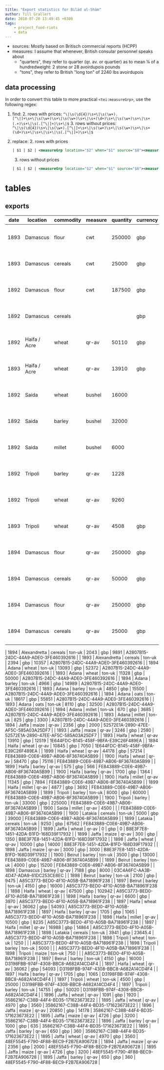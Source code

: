 ```yaml
---
title: "Export statistics for Bilād al-Shām"
author: Till Grallert
date: 2018-07-20 13:49:45 +0300
tags:
    - project_food-riots
    - data
---
```


- sources: Mostly based on Britisch commercial reports (HCPP)
- measures: I assume that whenever, British consular personnel speaks about
    + "quarters", they refer to quarter (qr. av. or quartier) as to mean ¼ of a hundredweight: 2 stone or 28 avoirdupois pounds
    + "tons", they refer to British "long ton" of 2240 lbs avoirdupois

## data processing 

In order to convert this table to more practical `<tei:measureGrp>`, use the following regex:

1. find: 
    2. rows with prices: `^\|\s(\d{4})\s+\|\s(\w+).[^\|]+\s+\|\s(\w+)\s+\|\s(\w+)\s+\|\s+(\d+)\s+\|\s(\w+)\s+\|\s+(.+)\s+\|\s(.[^\|]+)\s+\|$`
    3. rows without prices: `^\|\s(\d{4})\s+\|\s(\w+).[^\|]+\s+\|\s(\w+)\s+\|\s(\w+)\s+\|\s+(\d+)\s+\|\s+\|\s+\|\s(.[^\|]+)\s+\|$`
2. replace:
    2. rows with prices
    
    ```xml
    | $1 | $2 | <measureGrp location="$2" when="$1" source="$8"><measure commodity="$3" unit="$4" quantity="$5">$3 | $4 | $5</measure> | <measure commodity="currency" unit="$6" quantity="$7">$6 | $7</measure></measureGrp> | $8 |
    ```

    3. rows without prices

    ```xml
    | $1 | $2 | <measureGrp location="$2" when="$1" source="$6"><measure commodity="$3" unit="$4" quantity="$5">$3 | $4 | $5</measure> |   | </measureGrp> | $6 |
    ```

# tables
## exports


| date |   location   | commodity | measure | quantity | currency | value |                source                |
|------|--------------|-----------|---------|----------|----------|-------|--------------------------------------|
| 1893 | Damascus     | flour     | cwt     |   250000 | gbp      | 72000 | 5BACF30F-DD45-4D02-ABB8-E3723CC7B194 |
| 1893 | Damascus     | cereals   | cwt     |    25000 | gbp      |  7600 | 5BACF30F-DD45-4D02-ABB8-E3723CC7B194 |
| 1892 | Damascus     | flour     | cwt     |   187500 | gbp      | 70000 | 5BACF30F-DD45-4D02-ABB8-E3723CC7B194 |
| 1892 | Damascus     | cereals   |         |          | gbp      |  7600 | 5BACF30F-DD45-4D02-ABB8-E3723CC7B194 |
| 1892 | Haifa / Acre | wheat     | qr-av   |    50110 | gbp      | 70154 | 3AB233EA-2076-4723-AABE-1499E9326D5C |
| 1893 | Haifa / Acre | wheat     | qr-av   |    13910 | gbp      | 12519 | 3AB233EA-2076-4723-AABE-1499E9326D5C |
| 1892 | Saida        | wheat     | bushel  |    16000 |          |       | 3AB233EA-2076-4723-AABE-1499E9326D5C |
| 1892 | Saida        | barley    | bushel  |    32000 |          |       | 3AB233EA-2076-4723-AABE-1499E9326D5C |
| 1892 | Saida        | millet    | bushel  |     6000 |          |       | 3AB233EA-2076-4723-AABE-1499E9326D5C |
| 1892 | Tripoli      | barley    | qr-av   |     1228 |          |       | 3AB233EA-2076-4723-AABE-1499E9326D5C |
| 1892 | Tripoli      | wheat     | qr-av   |     9260 |          |       | 3AB233EA-2076-4723-AABE-1499E9326D5C |
| 1893 | Tripoli      | wheat     | qr-av   |     4508 | gbp      |  6524 | 3AB233EA-2076-4723-AABE-1499E9326D5C |
| 1894 | Damascus     | flour     | qr-av   |   250000 | gbp      | 60000 | 8D01452F-7446-4B13-8286-C699929310FE |
| 1894 | Damascus     | cereals   | qr-av   |    50000 | gbp      |  8000 | 8D01452F-7446-4B13-8286-C699929310FE |
| 1894 | Damascus     | flour     | qr-av   |   250000 | gbp      | 72000 | 8D01452F-7446-4B13-8286-C699929310FE |
| 1894 | Damascus     | cereals   | qr-av   |    25000 | gbp      |  7000 | 8D01452F-7446-4B13-8286-C699929310FE |

| 1894 | Alexandretta | <measureGrp location="Alexandretta" when="1894" source="A2807B15-24DC-44A9-ADE0-3FE460392616"><measure commodity="cereals" unit="ton-uk" quantity="2043">cereals | ton-uk | 2043</measure>  | <measure commodity="currency" unit="gbp" quantity="9891">gbp    | 9891</measure></measureGrp>    | A2807B15-24DC-44A9-ADE0-3FE460392616 |
| 1893 | Alexandretta | <measureGrp location="Alexandretta" when="1893" source="A2807B15-24DC-44A9-ADE0-3FE460392616"><measure commodity="cereals" unit="ton-uk" quantity="2394">cereals | ton-uk | 2394</measure>  | <measure commodity="currency" unit="gbp" quantity="10357">gbp   | 10357</measure></measureGrp>   | A2807B15-24DC-44A9-ADE0-3FE460392616 |
| 1894 | Adana        | <measureGrp location="Adana" when="1894" source="A2807B15-24DC-44A9-ADE0-3FE460392616"><measure commodity="wheat" unit="ton-uk" quantity="13093">wheat           | ton-uk | 13093</measure> | <measure commodity="currency" unit="gbp" quantity="52372">gbp   | 52372</measure></measureGrp>   | A2807B15-24DC-44A9-ADE0-3FE460392616 |
| 1893 | Adana        | <measureGrp location="Adana" when="1893" source="A2807B15-24DC-44A9-ADE0-3FE460392616"><measure commodity="wheat" unit="ton-uk" quantity="11328">wheat           | ton-uk | 11328</measure> | <measure commodity="currency" unit="gbp" quantity="50000">gbp   | 50000</measure></measureGrp>   | A2807B15-24DC-44A9-ADE0-3FE460392616 |
| 1894 | Adana        | <measureGrp location="Adana" when="1894" source="A2807B15-24DC-44A9-ADE0-3FE460392616"><measure commodity="barley" unit="ton-uk" quantity="4966">barley          | ton-uk | 4966</measure>  | <measure commodity="currency" unit="gbp" quantity="14989">gbp   | 14989</measure></measureGrp>   | A2807B15-24DC-44A9-ADE0-3FE460392616 |
| 1893 | Adana        | <measureGrp location="Adana" when="1893" source="A2807B15-24DC-44A9-ADE0-3FE460392616"><measure commodity="barley" unit="ton-uk" quantity="4850">barley          | ton-uk | 4850</measure>  | <measure commodity="currency" unit="gbp" quantity="15500">gbp   | 15500</measure></measureGrp>   | A2807B15-24DC-44A9-ADE0-3FE460392616 |
| 1894 | Adana        | <measureGrp location="Adana" when="1894" source="A2807B15-24DC-44A9-ADE0-3FE460392616"><measure commodity="oats" unit="ton-uk" quantity="18617">oats             | ton-uk | 18617</measure> | <measure commodity="currency" unit="gbp" quantity="55851">gbp   | 55851</measure></measureGrp>   | A2807B15-24DC-44A9-ADE0-3FE460392616 |
| 1893 | Adana        | <measureGrp location="Adana" when="1893" source="A2807B15-24DC-44A9-ADE0-3FE460392616"><measure commodity="oats" unit="ton-uk" quantity="8110">oats              | ton-uk | 8110</measure>  | <measure commodity="currency" unit="gbp" quantity="32500">gbp   | 32500</measure></measureGrp>   | A2807B15-24DC-44A9-ADE0-3FE460392616 |
| 1894 | Adana        | <measureGrp location="Adana" when="1894" source="A2807B15-24DC-44A9-ADE0-3FE460392616"><measure commodity="millet" unit="ton-uk" quantity="670">millet           | ton-uk | 670</measure>   | <measure commodity="currency" unit="gbp" quantity="3685">gbp    | 3685</measure></measureGrp>    | A2807B15-24DC-44A9-ADE0-3FE460392616 |
| 1893 | Adana        | <measureGrp location="Adana" when="1893" source="A2807B15-24DC-44A9-ADE0-3FE460392616"><measure commodity="millet" unit="ton-uk" quantity="825">millet           | ton-uk | 825</measure>   | <measure commodity="currency" unit="gbp" quantity="3300">gbp    | 3300</measure></measureGrp>    | A2807B15-24DC-44A9-ADE0-3FE460392616 |
| 1894 | Jaffa        | <measureGrp location="Jaffa" when="1894" source="52572E1A-2890-47EE-AF5C-585A03A25DF7"><measure commodity="maize" unit="qr-av" quantity="2356">maize             | qr-av  | 2356</measure>  | <measure commodity="currency" unit="gbp" quantity="2000">gbp    | 2000</measure></measureGrp>    | 52572E1A-2890-47EE-AF5C-585A03A25DF7 |
| 1893 | Jaffa        | <measureGrp location="Jaffa" when="1893" source="52572E1A-2890-47EE-AF5C-585A03A25DF7"><measure commodity="maize" unit="qr-av" quantity="3246">maize             | qr-av  | 3246</measure>  | <measure commodity="currency" unit="gbp" quantity="2580">gbp    | 2580</measure></measureGrp>    | 52572E1A-2890-47EE-AF5C-585A03A25DF7 |
| 1893 | Haifa        | <measureGrp location="Haifa" when="1893" source="1E644FDC-B145-458F-9BFA-E39C26F489EA"><measure commodity="wheat" unit="qr-av" quantity="13910">wheat            | qr-av  | 13910</measure> | <measure commodity="currency" unit="gbp" quantity="12519">gbp   | 12519</measure></measureGrp>   | 1E644FDC-B145-458F-9BFA-E39C26F489EA |
| 1894 | Haifa        | <measureGrp location="Haifa" when="1894" source="1E644FDC-B145-458F-9BFA-E39C26F489EA"><measure commodity="wheat" unit="qr-av" quantity="10845">wheat            | qr-av  | 10845</measure> | <measure commodity="currency" unit="gbp" quantity="7050">gbp    | 7050</measure></measureGrp>    | 1E644FDC-B145-458F-9BFA-E39C26F489EA |
| 1899 | Haifa        | <measureGrp location="Haifa" when="1899" source="FE843889-C0E6-49B7-AB06-8F36740A5B99"><measure commodity="wheat" unit="qr-av" quantity="44178">wheat            | qr-av  | 44178</measure> | <measure commodity="currency" unit="gbp" quantity="57214">gbp   | 57214</measure></measureGrp>   | FE843889-C0E6-49B7-AB06-8F36740A5B99 |
| 1900 | Haifa        | <measureGrp location="Haifa" when="1900" source="FE843889-C0E6-49B7-AB06-8F36740A5B99"><measure commodity="wheat" unit="qr-av" quantity="58470">wheat            | qr-av  | 58470</measure> | <measure commodity="currency" unit="gbp" quantity="75116">gbp   | 75116</measure></measureGrp>   | FE843889-C0E6-49B7-AB06-8F36740A5B99 |
| 1899 | Haifa        | <measureGrp location="Haifa" when="1899" source="FE843889-C0E6-49B7-AB06-8F36740A5B99"><measure commodity="barley" unit="qr-av" quantity="575">barley            | qr-av  | 575</measure>   | <measure commodity="currency" unit="gbp" quantity="566">gbp     | 566</measure></measureGrp>     | FE843889-C0E6-49B7-AB06-8F36740A5B99 |
| 1900 | Haifa        | <measureGrp location="Haifa" when="1900" source="FE843889-C0E6-49B7-AB06-8F36740A5B99"><measure commodity="barley" unit="qr-av" quantity="1700">barley           | qr-av  | 1700</measure>  | <measure commodity="currency" unit="gbp" quantity="1364">gbp    | 1364</measure></measureGrp>    | FE843889-C0E6-49B7-AB06-8F36740A5B99 |
| 1900 | Haifa        | millet                                                                                                                                                           | qr-av  | 11345           | gbp                                                             | 7894                           | FE843889-C0E6-49B7-AB06-8F36740A5B99 |
| 1899 | Haifa        | millet                                                                                                                                                           | qr-av  | 4877            | gbp                                                             | 3692                           | FE843889-C0E6-49B7-AB06-8F36740A5B99 |
| 1899 | Tripoli      | <measureGrp location="Tripoli" when="1899" source="FE843889-C0E6-49B7-AB06-8F36740A5B99"><measure commodity="barley" unit="ton-uk" quantity="8000">barley        | ton-uk | 8000</measure>  | <measure commodity="currency" unit="gbp" quantity="60000">gbp   | 60000</measure></measureGrp>   | FE843889-C0E6-49B7-AB06-8F36740A5B99 |
| 1900 | Tripoli      | <measureGrp location="Tripoli" when="1900" source="FE843889-C0E6-49B7-AB06-8F36740A5B99"><measure commodity="barley" unit="ton-uk" quantity="33000">barley       | ton-uk | 33000</measure> | <measure commodity="currency" unit="gbp" quantity="225000">gbp  | 225000</measure></measureGrp>  | FE843889-C0E6-49B7-AB06-8F36740A5B99 |
| 1900 | Saida        | <measureGrp location="Saida" when="1900" source="FE843889-C0E6-49B7-AB06-8F36740A5B99"><measure commodity="millet" unit="qr-av" quantity="4500">millet           | qr-av  | 4500</measure>  |                                                                 | </measureGrp>                  | FE843889-C0E6-49B7-AB06-8F36740A5B99 |
| 1900 | Latakia      | <measureGrp location="Latakia" when="1900" source="FE843889-C0E6-49B7-AB06-8F36740A5B99"><measure commodity="cereals" unit="ton-uk" quantity="5000">cereals      | ton-uk | 5000</measure>  | <measure commodity="currency" unit="gbp" quantity="39000">gbp   | 39000</measure></measureGrp>   | FE843889-C0E6-49B7-AB06-8F36740A5B99 |
| 1899 | Latakia      | <measureGrp location="Latakia" when="1899" source="FE843889-C0E6-49B7-AB06-8F36740A5B99"><measure commodity="cereals" unit="ton-uk" quantity="9250">cereals      | ton-uk | 9250</measure>  | <measure commodity="currency" unit="gbp" quantity="67562">gbp   | 67562</measure></measureGrp>   | FE843889-C0E6-49B7-AB06-8F36740A5B99 |
| 1899 | Jaffa        | <measureGrp location="Jaffa" when="1899" source="B8E3F7E8-1451-42DA-B1FD-168D39F17932"><measure commodity="wheat" unit="qr-av" quantity="0">wheat                | qr-av  | 0</measure>     | <measure commodity="currency" unit="gbp" quantity="0">gbp       | 0</measure></measureGrp>       | B8E3F7E8-1451-42DA-B1FD-168D39F17932 |
| 1899 | Jaffa        | <measureGrp location="Jaffa" when="1899" source="B8E3F7E8-1451-42DA-B1FD-168D39F17932"><measure commodity="maize" unit="qr-av" quantity="300">maize              | qr-av  | 300</measure>   | <measure commodity="currency" unit="gbp" quantity="1350">gbp    | 1350</measure></measureGrp>    | B8E3F7E8-1451-42DA-B1FD-168D39F17932 |
| 1898 | Jaffa        | <measureGrp location="Jaffa" when="1898" source="B8E3F7E8-1451-42DA-B1FD-168D39F17932"><measure commodity="wheat" unit="qr-av" quantity="10000">wheat            | qr-av  | 10000</measure> | <measure commodity="currency" unit="gbp" quantity="14000">gbp   | 14000</measure></measureGrp>   | B8E3F7E8-1451-42DA-B1FD-168D39F17932 |
| 1898 | Jaffa        | <measureGrp location="Jaffa" when="1898" source="B8E3F7E8-1451-42DA-B1FD-168D39F17932"><measure commodity="maize" unit="qr-av" quantity="3000">maize             | qr-av  | 3000</measure>  | <measure commodity="currency" unit="gbp" quantity="3000">gbp    | 3000</measure></measureGrp>    | B8E3F7E8-1451-42DA-B1FD-168D39F17932 |
| 1900 | Beirut       | <measureGrp location="Beirut" when="1900" source="FE843889-C0E6-49B7-AB06-8F36740A5B99"><measure commodity="barley" unit="ton-uk" quantity="3500">barley         | ton-uk | 3500</measure>  | <measure commodity="currency" unit="gbp" quantity="13000">gbp   | 13000</measure></measureGrp>   | FE843889-C0E6-49B7-AB06-8F36740A5B99 |
| 1899 | Beirut       | <measureGrp location="Beirut" when="1899" source="FE843889-C0E6-49B7-AB06-8F36740A5B99"><measure commodity="barley" unit="ton-uk" quantity="4000">barley         | ton-uk | 4000</measure>  | <measure commodity="currency" unit="gbp" quantity="15200">gbp   | 15200</measure></measureGrp>   | FE843889-C0E6-49B7-AB06-8F36740A5B99 |
| 1898 | Damascus     | <measureGrp location="Damascus" when="1898" source="03C4A6FC-AA3B-4D47-ADA9-61DC253CE8EC"><measure commodity="barley" unit="qr-av" quantity="7188">barley        | qr-av  | 7188</measure>  | <measure commodity="currency" unit="gbp" quantity="8000">gbp    | 8000</measure></measureGrp>    | 03C4A6FC-AA3B-4D47-ADA9-61DC253CE8EC |
| 1898 | Beirut       | <measureGrp location="Beirut" when="1898" source="A85C3773-BED0-4F10-A05B-BA718961F238"><measure commodity="barley" unit="ton-uk" quantity="2100">barley         | ton-uk | 2100</measure>  | <measure commodity="currency" unit="gbp" quantity="9475">gbp    | 9475</measure></measureGrp>    | A85C3773-BED0-4F10-A05B-BA718961F238 |
| 1897 | Beirut       | <measureGrp location="Beirut" when="1897" source="A85C3773-BED0-4F10-A05B-BA718961F238"><measure commodity="barley" unit="ton-uk" quantity="4150">barley         | ton-uk | 4150</measure>  | <measure commodity="currency" unit="gbp" quantity="16000">gbp   | 16000</measure></measureGrp>   | A85C3773-BED0-4F10-A05B-BA718961F238 |
| 1898 | Haifa        | <measureGrp location="Haifa" when="1898" source="A85C3773-BED0-4F10-A05B-BA718961F238"><measure commodity="wheat" unit="qr-av" quantity="67500">wheat            | qr-av  | 67500</measure> | <measure commodity="currency" unit="gbp" quantity="102942">gbp  | 102942</measure></measureGrp>  | A85C3773-BED0-4F10-A05B-BA718961F238 |
| 1898 | Haifa        | <measureGrp location="Haifa" when="1898" source="A85C3773-BED0-4F10-A05B-BA718961F238"><measure commodity="barley" unit="qr-av" quantity="6600">barley           | qr-av  | 6600</measure>  | <measure commodity="currency" unit="gbp" quantity="3970">gbp    | 3970</measure></measureGrp>    | A85C3773-BED0-4F10-A05B-BA718961F238 |
| 1897 | Haifa        | <measureGrp location="Haifa" when="1897" source="A85C3773-BED0-4F10-A05B-BA718961F238"><measure commodity="wheat" unit="qr-av" quantity="36062">wheat            | qr-av  | 36062</measure> | <measure commodity="currency" unit="gbp" quantity="54093">gbp   | 54093</measure></measureGrp>   | A85C3773-BED0-4F10-A05B-BA718961F238 |
| 1897 | Haifa        | <measureGrp location="Haifa" when="1897" source="A85C3773-BED0-4F10-A05B-BA718961F238"><measure commodity="barley" unit="qr-av" quantity="1705">barley           | qr-av  | 1705</measure>  | <measure commodity="currency" unit="gbp" quantity="1065">gbp    | 1065</measure></measureGrp>    | A85C3773-BED0-4F10-A05B-BA718961F238 |
| 1898 | Haifa        | <measureGrp location="Haifa" when="1898" source="A85C3773-BED0-4F10-A05B-BA718961F238"><measure commodity="millet" unit="qr-av" quantity="10500">millet          | qr-av  | 10500</measure> | <measure commodity="currency" unit="gbp" quantity="8235">gbp    | 8235</measure></measureGrp>    | A85C3773-BED0-4F10-A05B-BA718961F238 |
| 1897 | Haifa        | <measureGrp location="Haifa" when="1897" source="A85C3773-BED0-4F10-A05B-BA718961F238"><measure commodity="millet" unit="qr-av" quantity="16988">millet          | qr-av  | 16988</measure> | <measure commodity="currency" unit="gbp" quantity="14864">gbp   | 14864</measure></measureGrp>   | A85C3773-BED0-4F10-A05B-BA718961F238 |
| 1898 | Latakia      | <measureGrp location="Latakia" when="1898" source="A85C3773-BED0-4F10-A05B-BA718961F238"><measure commodity="cereals" unit="ton-uk" quantity="3941">cereals      | ton-uk | 3941</measure>  | <measure commodity="currency" unit="gbp" quantity="23645.4">gbp | 23645.4</measure></measureGrp> | A85C3773-BED0-4F10-A05B-BA718961F238 |
| 1898 | Tripoli      | <measureGrp location="Tripoli" when="1898" source="A85C3773-BED0-4F10-A05B-BA718961F238"><measure commodity="wheat" unit="ton-uk" quantity="1250">wheat          | ton-uk | 1250</measure>  |                                                                 | </measureGrp>                  | A85C3773-BED0-4F10-A05B-BA718961F238 |
| 1898 | Tripoli      | <measureGrp location="Tripoli" when="1898" source="A85C3773-BED0-4F10-A05B-BA718961F238"><measure commodity="barley" unit="ton-uk" quantity="5000">barley        | ton-uk | 5000</measure>  |                                                                 | </measureGrp>                  | A85C3773-BED0-4F10-A05B-BA718961F238 |
| 1898 | Tripoli      | <measureGrp location="Tripoli" when="1898" source="A85C3773-BED0-4F10-A05B-BA718961F238"><measure commodity="maize" unit="ton-uk" quantity="750">maize           | ton-uk | 750</measure>   |                                                                 | </measureGrp>                  | A85C3773-BED0-4F10-A05B-BA718961F238 |
| 1897 | Beirut       | <measureGrp location="Beirut" when="1897" source="D3198FBB-974F-4308-BBC8-A682A14CD4F4"><measure commodity="barley" unit="ton-uk" quantity="4150">barley         | ton-uk | 4150</measure>  | <measure commodity="currency" unit="gbp" quantity="16000">gbp   | 16000</measure></measureGrp>   | D3198FBB-974F-4308-BBC8-A682A14CD4F4 |
| 1897 | Haifa        | <measureGrp location="Haifa" when="1897" source="D3198FBB-974F-4308-BBC8-A682A14CD4F4"><measure commodity="wheat" unit="qr-av" quantity="36062">wheat            | qr-av  | 36062</measure> | <measure commodity="currency" unit="gbp" quantity="54093">gbp   | 54093</measure></measureGrp>   | D3198FBB-974F-4308-BBC8-A682A14CD4F4 |
| 1897 | Haifa        | <measureGrp location="Haifa" when="1897" source="D3198FBB-974F-4308-BBC8-A682A14CD4F4"><measure commodity="barley" unit="qr-av" quantity="1705">barley           | qr-av  | 1705</measure>  | <measure commodity="currency" unit="gbp" quantity="1065">gbp    | 1065</measure></measureGrp>    | D3198FBB-974F-4308-BBC8-A682A14CD4F4 |
| 1897 | Tripoli      | <measureGrp location="Tripoli" when="1897" source="D3198FBB-974F-4308-BBC8-A682A14CD4F4"><measure commodity="wheat" unit="ton-uk" quantity="4500">wheat          | ton-uk | 4500</measure>  | <measure commodity="currency" unit="gbp" quantity="25000">gbp   | 25000</measure></measureGrp>   | D3198FBB-974F-4308-BBC8-A682A14CD4F4 |
| 1897 | Tripoli      | <measureGrp location="Tripoli" when="1897" source="D3198FBB-974F-4308-BBC8-A682A14CD4F4"><measure commodity="barley" unit="ton-uk" quantity="14755">barley       | ton-uk | 14755</measure> | <measure commodity="currency" unit="gbp" quantity="50020">gbp   | 50020</measure></measureGrp>   | D3198FBB-974F-4308-BBC8-A682A14CD4F4 |
| 1896 | Jaffa        | <measureGrp location="Jaffa" when="1896" source="35862167-C38B-44F4-BD35-171623673E22"><measure commodity="wheat" unit="qr-av" quantity="1091">wheat             | qr-av  | 1091</measure>  | <measure commodity="currency" unit="gbp" quantity="1920">gbp    | 1920</measure></measureGrp>    | 35862167-C38B-44F4-BD35-171623673E22 |
| 1895 | Jaffa        | <measureGrp location="Jaffa" when="1895" source="35862167-C38B-44F4-BD35-171623673E22"><measure commodity="wheat" unit="qr-av" quantity="4970">wheat             | qr-av  | 4970</measure>  | <measure commodity="currency" unit="gbp" quantity="3560">gbp    | 3560</measure></measureGrp>    | 35862167-C38B-44F4-BD35-171623673E22 |
| 1896 | Jaffa        | <measureGrp location="Jaffa" when="1896" source="35862167-C38B-44F4-BD35-171623673E22"><measure commodity="maize" unit="qr-av" quantity="20850">maize            | qr-av  | 20850</measure> | <measure commodity="currency" unit="gbp" quantity="14178">gbp   | 14178</measure></measureGrp>   | 35862167-C38B-44F4-BD35-171623673E22 |
| 1895 | Jaffa        | <measureGrp location="Jaffa" when="1895" source="35862167-C38B-44F4-BD35-171623673E22"><measure commodity="maize" unit="qr-av" quantity="4726">maize             | qr-av  | 4726</measure>  | <measure commodity="currency" unit="gbp" quantity="3200">gbp    | 3200</measure></measureGrp>    | 35862167-C38B-44F4-BD35-171623673E22 |
| 1896 | Jaffa        | <measureGrp location="Jaffa" when="1896" source="35862167-C38B-44F4-BD35-171623673E22"><measure commodity="barley" unit="qr-av" quantity="1000">barley           | qr-av  | 1000</measure>  | <measure commodity="currency" unit="gbp" quantity="635">gbp     | 635</measure></measureGrp>     | 35862167-C38B-44F4-BD35-171623673E22 |
| 1895 | Jaffa        | <measureGrp location="Jaffa" when="1895" source="35862167-C38B-44F4-BD35-171623673E22"><measure commodity="barley" unit="qr-av" quantity="650">barley            | qr-av  | 650</measure>   | <measure commodity="currency" unit="gbp" quantity="360">gbp     | 360</measure></measureGrp>     | 35862167-C38B-44F4-BD35-171623673E22 |
| 1895 | Jaffa | <measureGrp location="Jaffa" when="1895" source="48EF5545-F790-4F88-BEC9-F2B7EA906728"><measure commodity="wheat" unit="qr-av" quantity="4970">wheat   | qr-av | 4970</measure>  | <measure commodity="currency" unit="gbp" quantity="3560">gbp  | 3560</measure></measureGrp>  | 48EF5545-F790-4F88-BEC9-F2B7EA906728 |
| 1894 | Jaffa | <measureGrp location="Jaffa" when="1894" source="48EF5545-F790-4F88-BEC9-F2B7EA906728"><measure commodity="maize" unit="qr-av" quantity="2356">maize   | qr-av | 2356</measure>  | <measure commodity="currency" unit="gbp" quantity="2000">gbp  | 2000</measure></measureGrp>  | 48EF5545-F790-4F88-BEC9-F2B7EA906728 |
| 1895 | Jaffa | <measureGrp location="Jaffa" when="1895" source="48EF5545-F790-4F88-BEC9-F2B7EA906728"><measure commodity="maize" unit="qr-av" quantity="4726">maize   | qr-av | 4726</measure>  | <measure commodity="currency" unit="gbp" quantity="3200">gbp  | 3200</measure></measureGrp>  | 48EF5545-F790-4F88-BEC9-F2B7EA906728 |
| 1895 | Jaffa | <measureGrp location="Jaffa" when="1895" source="48EF5545-F790-4F88-BEC9-F2B7EA906728"><measure commodity="barley" unit="qr-av" quantity="650">barley  | qr-av | 650</measure>   | <measure commodity="currency" unit="gbp" quantity="360">gbp   | 360</measure></measureGrp>   | 48EF5545-F790-4F88-BEC9-F2B7EA906728 |
